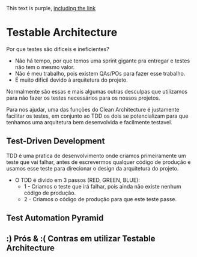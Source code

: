 <div class=".bg-purple">
  This text is purple, <a href="#" class="text-inherit">including the link</a>
</div>

<link href="https://unpkg.com/@primer/css/dist/primer.css" rel="stylesheet" />

# Testable Architecture

Por que testes são dificeis e ineficientes?

  - Não há tempo, por que temos uma sprint gigante pra entregar e testes não tem o mesmo valor.
  - Não é meu trabalho, pois existem QAs/POs para fazer esse trabalho.
  - É muito difícil devido à arquitetura do projeto.

Normalmente são essas e mais algumas outras desculpas que utilizamos para não fazer os testes necessários para os nossos projetos.

Para nos ajudar, uma das funções do Clean Architecture é justamente facilitar os testes, em conjunto ao TDD os dois se potencializam para que tenhamos uma arquitetura bem desenvolvida e facilmente testavel.

## Test-Driven Development

TDD é uma pratica de desenvolvimento onde criamos primeiramente um teste que vai falhar, antes de escrevermos qualquer código de produção e usamos esse teste para direcionar o design da arquitetura do projeto.

  - O TDD é divido em 3 passos (RED, GREEN, BLUE):
    - 1 - Criamos o teste que irá falhar, pois ainda não existe nenhum código de produção.
    - 2 - Criamos o código de produção para que este teste passe.

## Test Automation Pyramid

## :) Prós & :( Contras em utilizar Testable Architecture

